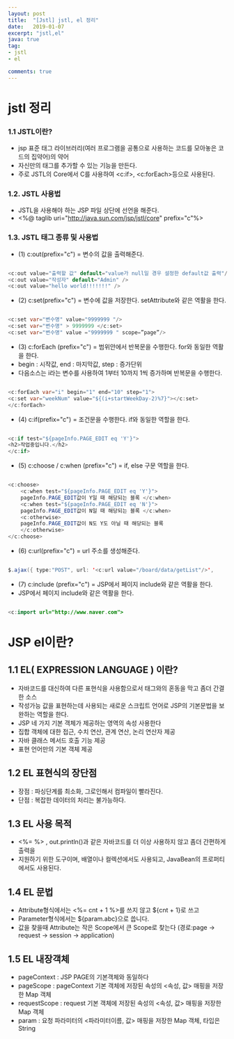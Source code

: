 ```yaml
---
layout: post
title:  "[Jstl] jstl, el 정리"
date:   2019-01-07
excerpt: "jstl,el"
java: true
tag:
- jstl
- el

comments: true
---
```


# jstl 정리

### 1.1 JSTL이란?

* jsp 표준 태그 라이브러리(여러 프로그램을 공통으로 사용하는 코드를 모아놓은 코드의 집약어)의 약어
* 자신만의 태그를 추가할 수 있는 기능을 만든다.
* 주로 JSTL의 Core에서 C를 사용하여 <c:if>, <c:forEach>등으로 사용된다.

### 1.2. JSTL 사용법

* JSTL을 사용해야 하는 JSP 파일 상단에 선언을 해준다.
* <%@ taglib uri="http://java.sun.com/jsp/jstl/core" prefix="c"%>
  
### 1.3. JSTL 태그 종류 및 사용법

* (1) c:out(prefix="c") = 변수의 값을 출력해준다. 

```java

<c:out value="출력할 값" default="value가 null일 경우 설정한 default값 출력"/> 
<c:out value="작성자" default="Admin" /> 
<c:out value="hello world!!!!!!!" />

```

* (2) c:set(prefix="c") = 변수에 값을 저장한다. setAttribute와 같은 역활을 한다.

```java

<c:set var="변수명" value="9999999 "/> 
<c:set var="변수명" > 9999999 </c:set> 
<c:set var="변수명" value ="9999999 " scope=”page”/>

```

* (3) c:forEach (prefix="c") = 범위안에서 반복문을 수행한다. for와 동일한 역활을 한다.
* begin : 시작값, end : 마지막값, step : 증가단위
* 다음소스는 i라는 변수를 사용하여 1부터 10까지 1씩 증가하며 반복문을 수행한다.

```java

<c:forEach var="i" begin="1" end="10" step="1"> 
<c:set var="weekNum" value="${(i+startWeekDay-2)%7}"></c:set> 
</c:forEach>

```

* (4) c:if(prefix="c") = 조건문을 수행한다. if와 동일한 역할을 한다.
  
```java

<c:if test="${pageInfo.PAGE_EDIT eq 'Y'}">
<h2>작업중입니다.</h2> 
</c:if>

```

* (5) c:choose / c:when (prefix="c") = if, else 구문 역할을 한다.

```java

<c:choose> 
    <c:when test="${pageInfo.PAGE_EDIT eq 'Y'}"> 
    pageInfo.PAGE_EDIT값이 Y일 때 해당되는 블록 </c:when> 
    <c:when test="${pageInfo.PAGE_EDIT eq 'N'}"> 
    pageInfo.PAGE_EDIT값이 N일 때 해당되는 블록 </c:when> 
    <c:otherwise> 
    pageInfo.PAGE_EDIT값이 N도 Y도 아닐 때 해당되는 블록 
    </c:otherwise> 
</c:choose>

```

* (6) c:url(prefix="c") = url 주소를 생성해준다.

```java

$.ajax({ type:"POST", url: '<c:url value="/board/data/getList"/>',

```

* (7) c:include (prefix="c") = JSP에서 페이지 include와 같은 역활을 한다.
* JSP에서 페이지 include와 같은 역활을 한다.

```java

<c:import url="http://www.naver.com">

```

# JSP el이란?

## 1.1 EL( EXPRESSION LANGUAGE ) 이란?

* 자바코드를 대신하여 다른 표현식을 사용함으로서 태그와의 혼동을 막고 좀더 간결한 소스 
* 작성가능 값을 표현하는데 사용되는 새로운 스크립트 언어로 JSP의 기본문법을 보완하는 역할을 한다.
* JSP 네 가지 기본 객체가 제공하는 영역의 속성 사용한다
* 집합 객체에 대한 접근, 수치 연산, 관계 연산, 논리 연산자 제공
* 자바 클래스 메서드 호출 기능 제공
* 표현 언어만의 기본 객체 제공

## 1.2 EL 표현식의 장단점

* 장점 : 파싱단계를 최소화, 그로인해서 컴파일이 빨라진다.
* 단점 : 복잡한 데이터의 처리는 불가능하다.

## 1.3 EL 사용 목적

* <%= %> , out.println()과 같은 자바코드를 더 이상 사용하지 않고 좀더 간편하게 출력을     
* 지원하기 위한 도구이며, 배열이나 컬렉션에서도 사용되고, JavaBean의 프로퍼티에서도 사용된다.

## 1.4 EL 문법

* Attribute형식에서는 <%= cnt + 1 %>를 쓰지 않고 ${cnt + 1}로 쓰고
* Parameter형식에서는 ${param.abc}으로 씁니다.
* 값을 찾을때 Attribute는 작은 Scope에서 큰 Scope로 찾는다 (경로:page → request → session → application) 

## 1.5 EL 내장객체

* pageContext : JSP PAGE의 기본객체와 동일하다
* pageScope : pageContext 기본 객체에 저장된 속성의 <속성, 값> 매핑을 저장한 Map 객체
* requestScope : request 기본 객체에 저장된 속성의 <속성, 값> 매핑을 저장한 Map 객체
* param : 요청 파라미터의 <파라미터이름, 값> 매핑을 저장한 Map 객체, 타입은 String
